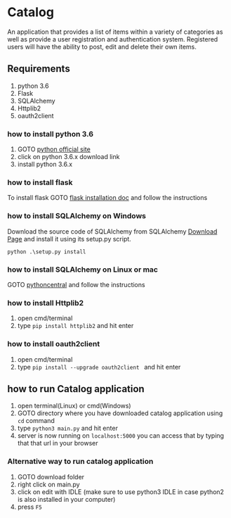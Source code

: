 # Catalog
An application that provides a list of items within a variety of categories as well as provide a user registration and authentication system. Registered users will have the ability to post, edit and delete their own items.

## Requirements
1. python 3.6
2. Flask
3. SQLAlchemy
4. Httplib2
5. oauth2client

### how to install python 3.6
1. GOTO [python official site](https://www.python.org/downloads/)
2. click on python 3.6.x download link
3. install python 3.6.x

### how to install flask
To install flask GOTO [flask installation doc](http://flask.pocoo.org/docs/0.12/installation/) and follow the instructions

### how to install SQLAlchemy on Windows
Download the source code of SQLAlchemy from SQLAlchemy [Download Page](http://www.sqlalchemy.org/download.html) and install it using its setup.py script.
```
python .\setup.py install
```

### how to install SQLAlchemy on Linux or mac
GOTO [pythoncentral](http://pythoncentral.io/how-to-install-sqlalchemy/)
 and follow the instructions

 ### how to install Httplib2
 1. open cmd/terminal
 2. type `pip install httplib2` and hit enter

 ### how to install oauth2client
 1. open cmd/terminal
 2. type `pip install --upgrade oauth2client ` and hit enter

## how to run Catalog application
1. open terminal(Linux) or cmd(Windows)
2. GOTO directory where you have downloaded catalog application using `cd` command
3. type `python3 main.py` and hit enter
4. server is now running on `localhost:5000` you can access that by typing that that url in your browser

### Alternative way to run catalog application
1. GOTO download folder
2. right click on main.py
3. click on edit with IDLE (make sure to use python3 IDLE in case python2 is also installed in your computer)
4. press `F5`
